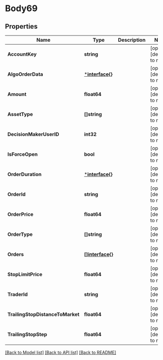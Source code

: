 # Body69

## Properties
Name | Type | Description | Notes
------------ | ------------- | ------------- | -------------
**AccountKey** | **string** |  | [optional] [default to null]
**AlgoOrderData** | [***interface{}**](interface{}.md) |  | [optional] [default to null]
**Amount** | **float64** |  | [optional] [default to null]
**AssetType** | **[]string** |  | [optional] [default to null]
**DecisionMakerUserID** | **int32** |  | [optional] [default to null]
**IsForceOpen** | **bool** |  | [optional] [default to null]
**OrderDuration** | [***interface{}**](interface{}.md) |  | [optional] [default to null]
**OrderId** | **string** |  | [optional] [default to null]
**OrderPrice** | **float64** |  | [optional] [default to null]
**OrderType** | **[]string** |  | [optional] [default to null]
**Orders** | [**[]interface{}**](interface{}.md) |  | [optional] [default to null]
**StopLimitPrice** | **float64** |  | [optional] [default to null]
**TraderId** | **string** |  | [optional] [default to null]
**TrailingStopDistanceToMarket** | **float64** |  | [optional] [default to null]
**TrailingStopStep** | **float64** |  | [optional] [default to null]

[[Back to Model list]](../README.md#documentation-for-models) [[Back to API list]](../README.md#documentation-for-api-endpoints) [[Back to README]](../README.md)

